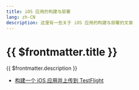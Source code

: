 ```yaml
---
title: iOS 应用的构建与部署
lang: zh-CN
description: 这里有一些关于 iOS 应用的构建与部署的文章
---
```


# {{ $frontmatter.title }}

{{ $frontmatter.description }}

- [构建一个 iOS 应用并上传到 TestFlight](./article-3-build-ios-app-with-xcode-cloud)